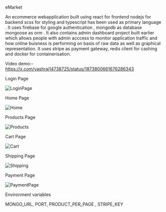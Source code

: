 eMarket

An ecommerce webapplication built using react for frontend nodejs for backend scss for styling and typescript has been used as primary language . It uses firebase for google authentication , mongodb as database mongoose as orm . It also contains admin dashboard project built earlier which allows people with admin acccess to monitor application traffic and how online buisness is performing on basis of raw data as well as graphical representation. It uses stripe as payment gateway, redis client for cashing and docker for containerisation.

Video demo:- https://x.com/yashraj14738725/status/1873800661676286343

Login Page

![LoginPage](https://github.com/user-attachments/assets/7ca9a18f-f141-4f79-8e41-a3163d95ac9e)

Home Page

![Home](https://github.com/user-attachments/assets/744bd815-1bcb-4724-b0f1-897f3079baae)

Products Page

![Products](https://github.com/user-attachments/assets/ab3b9cbb-c33f-44f3-866e-6c819a50d6db)

Cart Page

![Cart](https://github.com/user-attachments/assets/eb6d6995-fbcb-4c3c-8f7a-4d64fbd4a56f)

Shipping Page

![Shipping](https://github.com/user-attachments/assets/14eaafca-933f-440b-8552-926fce39ee63)

Payment Page

![PaymentPage](https://github.com/user-attachments/assets/f1212040-b860-49c4-9d73-9826e37e707e)

Environment variables 

MONGO_URL,
PORT,
PRODUCT_PER_PAGE ,
STRIPE_KEY 






